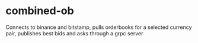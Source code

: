 # combined-ob

Connects to binance and bitstamp, pulls orderbooks for a selected currency pair, publishes best bids and asks through a grpc server
